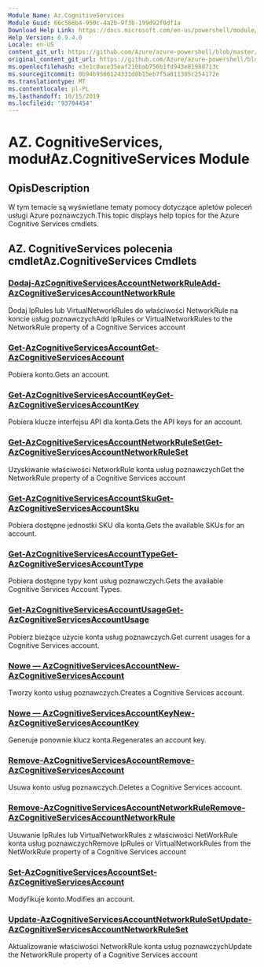 ```yaml
---
Module Name: Az.CognitiveServices
Module Guid: 66c566b4-950c-4a2b-9f3b-199d92f0df1a
Download Help Link: https://docs.microsoft.com/en-us/powershell/module/az.cognitiveservices
Help Version: 0.9.4.0
Locale: en-US
content_git_url: https://github.com/Azure/azure-powershell/blob/master/src/CognitiveServices/CognitiveServices/help/Az.CognitiveServices.md
original_content_git_url: https://github.com/Azure/azure-powershell/blob/master/src/CognitiveServices/CognitiveServices/help/Az.CognitiveServices.md
ms.openlocfilehash: e3e1c0ace35eaf210bab756b1fd943e81988713c
ms.sourcegitcommit: 0b94b9566124331d0b15eb7f5a811305c254172e
ms.translationtype: MT
ms.contentlocale: pl-PL
ms.lasthandoff: 10/15/2019
ms.locfileid: "93704454"
---
```

# <span data-ttu-id="57578-101">AZ. CognitiveServices, moduł</span><span class="sxs-lookup"><span data-stu-id="57578-101">Az.CognitiveServices Module</span></span>
## <span data-ttu-id="57578-102">Opis</span><span class="sxs-lookup"><span data-stu-id="57578-102">Description</span></span>
<span data-ttu-id="57578-103">W tym temacie są wyświetlane tematy pomocy dotyczące apletów poleceń usługi Azure poznawczych.</span><span class="sxs-lookup"><span data-stu-id="57578-103">This topic displays help topics for the Azure Cognitive Services cmdlets.</span></span>

## <span data-ttu-id="57578-104">AZ. CognitiveServices polecenia cmdlet</span><span class="sxs-lookup"><span data-stu-id="57578-104">Az.CognitiveServices Cmdlets</span></span>
### [<span data-ttu-id="57578-105">Dodaj-AzCognitiveServicesAccountNetworkRule</span><span class="sxs-lookup"><span data-stu-id="57578-105">Add-AzCognitiveServicesAccountNetworkRule</span></span>](Add-AzCognitiveServicesAccountNetworkRule.md)
<span data-ttu-id="57578-106">Dodaj IpRules lub VirtualNetworkRules do właściwości NetworkRule na koncie usług poznawczych</span><span class="sxs-lookup"><span data-stu-id="57578-106">Add IpRules or VirtualNetworkRules to the NetworkRule property of a Cognitive Services account</span></span>

### [<span data-ttu-id="57578-107">Get-AzCognitiveServicesAccount</span><span class="sxs-lookup"><span data-stu-id="57578-107">Get-AzCognitiveServicesAccount</span></span>](Get-AzCognitiveServicesAccount.md)
<span data-ttu-id="57578-108">Pobiera konto.</span><span class="sxs-lookup"><span data-stu-id="57578-108">Gets an account.</span></span>

### [<span data-ttu-id="57578-109">Get-AzCognitiveServicesAccountKey</span><span class="sxs-lookup"><span data-stu-id="57578-109">Get-AzCognitiveServicesAccountKey</span></span>](Get-AzCognitiveServicesAccountKey.md)
<span data-ttu-id="57578-110">Pobiera klucze interfejsu API dla konta.</span><span class="sxs-lookup"><span data-stu-id="57578-110">Gets the API keys for an account.</span></span>

### [<span data-ttu-id="57578-111">Get-AzCognitiveServicesAccountNetworkRuleSet</span><span class="sxs-lookup"><span data-stu-id="57578-111">Get-AzCognitiveServicesAccountNetworkRuleSet</span></span>](Get-AzCognitiveServicesAccountNetworkRuleSet.md)
<span data-ttu-id="57578-112">Uzyskiwanie właściwości NetworkRule konta usług poznawczych</span><span class="sxs-lookup"><span data-stu-id="57578-112">Get the NetworkRule property of a Cognitive Services account</span></span>

### [<span data-ttu-id="57578-113">Get-AzCognitiveServicesAccountSku</span><span class="sxs-lookup"><span data-stu-id="57578-113">Get-AzCognitiveServicesAccountSku</span></span>](Get-AzCognitiveServicesAccountSku.md)
<span data-ttu-id="57578-114">Pobiera dostępne jednostki SKU dla konta.</span><span class="sxs-lookup"><span data-stu-id="57578-114">Gets the available SKUs for an account.</span></span>

### [<span data-ttu-id="57578-115">Get-AzCognitiveServicesAccountType</span><span class="sxs-lookup"><span data-stu-id="57578-115">Get-AzCognitiveServicesAccountType</span></span>](Get-AzCognitiveServicesAccountType.md)
<span data-ttu-id="57578-116">Pobiera dostępne typy kont usług poznawczych.</span><span class="sxs-lookup"><span data-stu-id="57578-116">Gets the available Cognitive Services Account Types.</span></span>

### [<span data-ttu-id="57578-117">Get-AzCognitiveServicesAccountUsage</span><span class="sxs-lookup"><span data-stu-id="57578-117">Get-AzCognitiveServicesAccountUsage</span></span>](Get-AzCognitiveServicesAccountUsage.md)
<span data-ttu-id="57578-118">Pobierz bieżące użycie konta usług poznawczych.</span><span class="sxs-lookup"><span data-stu-id="57578-118">Get current usages for a Cognitive Services account.</span></span>

### [<span data-ttu-id="57578-119">Nowe — AzCognitiveServicesAccount</span><span class="sxs-lookup"><span data-stu-id="57578-119">New-AzCognitiveServicesAccount</span></span>](New-AzCognitiveServicesAccount.md)
<span data-ttu-id="57578-120">Tworzy konto usług poznawczych.</span><span class="sxs-lookup"><span data-stu-id="57578-120">Creates a Cognitive Services account.</span></span>

### [<span data-ttu-id="57578-121">Nowe — AzCognitiveServicesAccountKey</span><span class="sxs-lookup"><span data-stu-id="57578-121">New-AzCognitiveServicesAccountKey</span></span>](New-AzCognitiveServicesAccountKey.md)
<span data-ttu-id="57578-122">Generuje ponownie klucz konta.</span><span class="sxs-lookup"><span data-stu-id="57578-122">Regenerates an account key.</span></span>

### [<span data-ttu-id="57578-123">Remove-AzCognitiveServicesAccount</span><span class="sxs-lookup"><span data-stu-id="57578-123">Remove-AzCognitiveServicesAccount</span></span>](Remove-AzCognitiveServicesAccount.md)
<span data-ttu-id="57578-124">Usuwa konto usług poznawczych.</span><span class="sxs-lookup"><span data-stu-id="57578-124">Deletes a Cognitive Services account.</span></span>

### [<span data-ttu-id="57578-125">Remove-AzCognitiveServicesAccountNetworkRule</span><span class="sxs-lookup"><span data-stu-id="57578-125">Remove-AzCognitiveServicesAccountNetworkRule</span></span>](Remove-AzCognitiveServicesAccountNetworkRule.md)
<span data-ttu-id="57578-126">Usuwanie IpRules lub VirtualNetworkRules z właściwości NetWorkRule konta usług poznawczych</span><span class="sxs-lookup"><span data-stu-id="57578-126">Remove IpRules or VirtualNetworkRules from the NetWorkRule property of a Cognitive Services account</span></span>

### [<span data-ttu-id="57578-127">Set-AzCognitiveServicesAccount</span><span class="sxs-lookup"><span data-stu-id="57578-127">Set-AzCognitiveServicesAccount</span></span>](Set-AzCognitiveServicesAccount.md)
<span data-ttu-id="57578-128">Modyfikuje konto.</span><span class="sxs-lookup"><span data-stu-id="57578-128">Modifies an account.</span></span>

### [<span data-ttu-id="57578-129">Update-AzCognitiveServicesAccountNetworkRuleSet</span><span class="sxs-lookup"><span data-stu-id="57578-129">Update-AzCognitiveServicesAccountNetworkRuleSet</span></span>](Update-AzCognitiveServicesAccountNetworkRuleSet.md)
<span data-ttu-id="57578-130">Aktualizowanie właściwości NetworkRule konta usług poznawczych</span><span class="sxs-lookup"><span data-stu-id="57578-130">Update the NetworkRule property of a Cognitive Services account</span></span>

